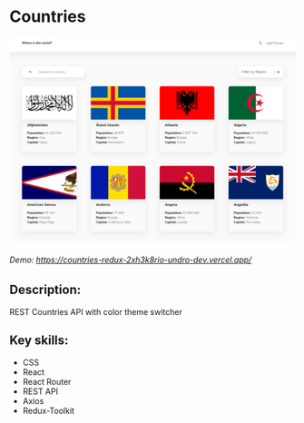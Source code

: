 # Countries 

![Alt-текст](https://raw.githubusercontent.com/undro-dev/countries-redux/master/screen-app.png?v=3&s=460 "Орк")

###### Demo: https://countries-redux-2xh3k8rio-undro-dev.vercel.app/
## Description:
REST Countries API with color theme switcher

## Key skills:
- CSS
- React
- React Router
- REST API
- Axios
- Redux-Toolkit


